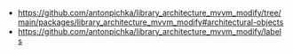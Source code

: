 - https://github.com/antonpichka/library_architecture_mvvm_modify/tree/main/packages/library_architecture_mvvm_modify#architectural-objects
- https://github.com/antonpichka/library_architecture_mvvm_modify/labels